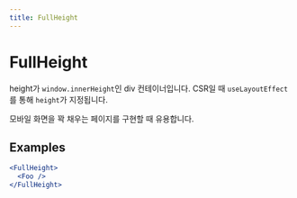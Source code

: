 ```yaml
---
title: FullHeight
---
```


# FullHeight

height가 `window.innerHeight`인 div 컨테이너입니다.
CSR일 때 `useLayoutEffect`를 통해 `height`가 지정됩니다.

모바일 화면을 꽉 채우는 페이지를 구현할 때 유용합니다.

## Examples

```jsx
<FullHeight>
  <Foo />
</FullHeight>
```
